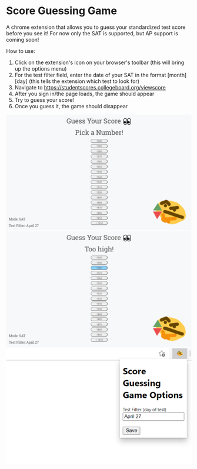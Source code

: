 # Score Guessing Game
A chrome extension that allows you to guess your standardized test score before you see it!
For now only the SAT is supported, but AP support is coming soon!

How to use:
1. Click on the extension's icon on your browser's toolbar (this will bring up the options menu)
2. For the test filter field, enter the date of your SAT in the format \[month] \[day] (this tells the extension which test to look for)
3. Navigate to https://studentscores.collegeboard.org/viewscore
4. After you sign in/the page loads, the game should appear
5. Try to guess your score!
6. Once you guess it, the game should disappear

![](images/game.png)
![](images/guess.png)
![](images/popup.png)